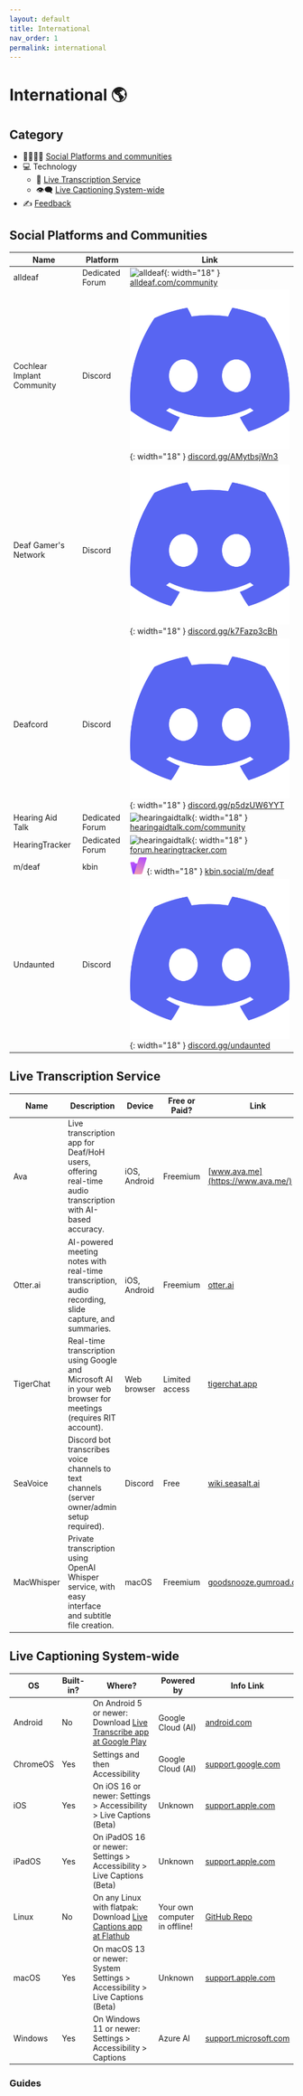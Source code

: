 ```yaml
---
layout: default
title: International
nav_order: 1
permalink: international
---
```

# International :earth_americas:
## Category
- 👨‍👩‍👧‍👦 [Social Platforms and communities](#social-platforms-and-communities)
- 💻 Technology
  - 📝 [Live Transcription Service](#live-rranscription-service)
  - 👁️‍🗨️ [Live Captioning System-wide](#live-captioning-system-wide)
- ✍️ [Feedback](#feedback)

## Social Platforms and Communities

| Name | Platform | Link |
|------|----------|------|
| alldeaf | Dedicated Forum | ![alldeaf](https://www.alldeaf.com/favicon.ico){: width="18" } [alldeaf.com/community](https://www.alldeaf.com/community) |
| Cochlear Implant Community | Discord | ![Discord](../assets/images/icons/discord.svg){: width="18" } [discord.gg/AMytbsjWn3](https://discord.com/invite/AMytbsjWn3) |
| Deaf Gamer's Network | Discord | ![Discord](../assets/images/icons/discord.svg){: width="18" } [discord.gg/k7Fazp3cBh](https://discord.gg/k7Fazp3cBh) |
| Deafcord | Discord | ![Discord](../assets/images/icons/discord.svg){: width="18" } [discord.gg/p5dzUW6YYT](https://discord.gg/p5dzUW6YYT) |
| Hearing Aid Talk | Dedicated Forum | ![hearingaidtalk](https://www.hearingaidtalk.com/favicon.ico){: width="18" } [hearingaidtalk.com/community](https://www.hearingaidtalk.com/community/) |
| HearingTracker | Dedicated Forum | ![hearingaidtalk](https://forum.hearingtracker.com/uploads/default/optimized/2X/a/a3fa2fa2253f7b326aaf1c823db9e853089e3b16_2_32x32.png){: width="18" } [forum.hearingtracker.com](https://forum.hearingtracker.com/) |
| m/deaf | kbin | ![kbin](../assets/images/icons/kbin.svg){: width="18" } [kbin.social/m/deaf](https://kbin.social/m/deaf) |
| Undaunted | Discord | ![Discord](../assets/images/icons/discord.svg){: width="18" } [discord.gg/undaunted](https://discord.gg/undaunted) |

## Live Transcription Service

| Name | Description | Device | Free or Paid? | Link |
|------|-------------|--------|---------------|------|
| Ava | Live transcription app for Deaf/HoH users, offering real-time audio transcription with AI-based accuracy. | iOS, Android | Freemium | [www.ava.me](https://www.ava.me/) |
| Otter.ai | AI-powered meeting notes with real-time transcription, audio recording, slide capture, and summaries. | iOS, Android | Freemium | [otter.ai](https://otter.ai/) |
| TigerChat | Real-time transcription using Google and Microsoft AI in your web browser for meetings (requires RIT account). | Web browser | Limited access | [tigerchat.app](https://tigerchat.app/) |
| SeaVoice | Discord bot transcribes voice channels to text channels (server owner/admin setup required). | Discord | Free | [wiki.seasalt.ai](https://wiki.seasalt.ai/seavoice/discord/discord-bot/) |
| MacWhisper | Private transcription using OpenAI Whisper service, with easy interface and subtitle file creation. | macOS | Freemium | [goodsnooze.gumroad.com](https://goodsnooze.gumroad.com/l/macwhisper) |

## Live Captioning System-wide

| OS | Built-in? | Where? | Powered by | Info Link |
|----|-----------|--------|------------|-----------|
| Android | No | On Android 5 or newer: Download [Live Transcribe app at Google Play](https://play.google.com/store/apps/details?id=com.google.audio.hearing.visualization.accessibility.scribe) | Google Cloud (AI) | [android.com](https://www.android.com/accessibility/live-transcribe/) |
| ChromeOS | Yes | Settings  and then Accessibility | Google Cloud (AI) | [support.google.com](https://support.google.com/chromebook/answer/10616170?hl=en) |
| iOS | Yes | On iOS 16 or newer: Settings > Accessibility > Live Captions (Beta) | Unknown | [support.apple.com](https://support.apple.com/en-ca/guide/iphone/iphe0990f7bb/ios) |
| iPadOS | Yes | On iPadOS 16 or newer: Settings > Accessibility > Live Captions (Beta) | Unknown | [support.apple.com](https://support.apple.com/en-ca/guide/ipad/ipad0bbca12e/ipadoss) |
| Linux | No | On any Linux with flatpak: Download [Live Captions app at Flathub](https://flathub.org/apps/net.sapples.LiveCaptions) | Your own computer in offline! | [GitHub Repo](https://github.com/abb128/LiveCaptions) |
| macOS | Yes | On macOS 13 or newer: System Settings > Accessibility > Live Captions (Beta) | Unknown | [support.apple.com](https://support.apple.com/en-ca/guide/mac-help/mchldd11f4fd/mac) |
| Windows | Yes |  On Windows 11 or newer: Settings > Accessibility > Captions | Azure AI | [support.microsoft.com](https://support.microsoft.com/en-us/windows/use-live-captions-to-better-understand-audio-b52da59c-14b8-4031-aeeb-f6a47e6055df#bkmk_turnoncaptions) |

### Guides